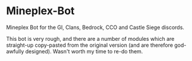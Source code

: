 # Mineplex-Bot
Mineplex Bot for the GI, Clans, Bedrock, CCO and Castle Siege discords.

This bot is very rough, and there are a number of modules which are straight-up copy-pasted from the original version (and are therefore god-awfully designed). Wasn't worth my time to re-do them.
